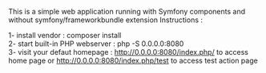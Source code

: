 This is a simple web application running with Symfony components and without symfony/frameworkbundle extension 
Instructions : 

1- install vendor : composer install <br/>
2- start built-in PHP webserver : php -S 0.0.0.0:8080 <br/>
3- visit your defaut homepage : http://0.0.0.0:8080/index.php/ to access home page or http://0.0.0.0:8080/index.php/test to access test action page<br/>
